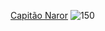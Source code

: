 
[Capitão Naror](https://i.pinimg.com/564x/8d/85/af/8d85afebbef5d804e3f3e862fea4687e.jpg)
![150](https://i.pinimg.com/564x/8d/85/af/8d85afebbef5d804e3f3e862fea4687e.jpg)









